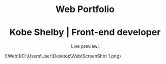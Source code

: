 <h1 align="center"> Web Portfolio </h1>
<h1 align="center"> Kobe Shelby | Front-end developer</h1>
<p align="center">Live preview: </p>
![Web!](C:\Users\User\Desktop\Web\ScreenShot 1.png)
